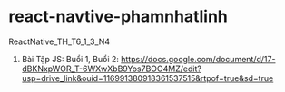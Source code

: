 # react-navtive-phamnhatlinh
ReactNative_TH_T6_1_3_N4
1. Bài Tập JS: Buổi 1, Buổi 2: 
		https://docs.google.com/document/d/17-dBKNxpWOR_T-6WXwXbB9Yos7BOO4MZ/edit?usp=drive_link&ouid=116991380918361537515&rtpof=true&sd=true

